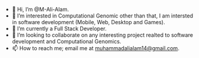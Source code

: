 - 👋 Hi, I’m @M-Ali-Alam.
- 👀 I’m interested in Computational Genomic other than that, I am intersted in software development (Mobile, Web, Desktop and Games). 
- 🌱 I’m currently a Full Stack Developer.
- 💞️ I’m looking to collaborate on any interesting project realted to software development and Computational Genomics.
- 📫 How to reach me; email me at muhammadalialam14@gmail.com.
